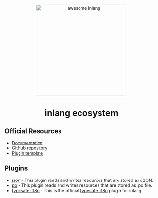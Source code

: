<p align="center">
  <img width="300" src="https://camo.githubusercontent.com/1dd63e3c6b91b2ab7dae732728aab83d51a3c9529c80a090e53cbf04ba0c3180/68747470733a2f2f63646e2e6a7364656c6976722e6e65742f67682f696e6c616e672f696e6c616e672f6173736574732f6c6f676f2d77686974652d6261636b67726f756e642e706e67" alt="awesome inlang">
</p>

<h1 align='center'>inlang ecosystem</h1>

<!-- ## Table of Contents

<img src="https://user-images.githubusercontent.com/11247099/112722104-819b8a80-8f42-11eb-82f5-dfc2dd5d8a77.png" height="32" />

Use the "Table of Contents" menu on the top-left corner to explore the list. -->

## Official Resources

- [Documentation](https://inlang.com/)
- [GitHub repository](https://github.com/inlang/inlang)
- [Plugin template](https://github.com/inlang/plugin-template)

<!--### Tutorials-->

<!-- ## Get Started -->

<!-- ### Templates -->

## Plugins

- [json](https://github.com/samuelstroschein/inlang-plugin-json) - This plugin reads and writes resources that are stored as JSON.
- [po](https://github.com/jannesblobel/inlang-plugin-po) - This plugin reads and writes resources that are stored as .po file.
- [typesafe-i18n](https://github.com/ivanhofer/inlang-plugin-typesafe-i18n) - This is the official [typesafe-i18n](https://github.com/ivanhofer/typesafe-i18n) plugin for inlang.

